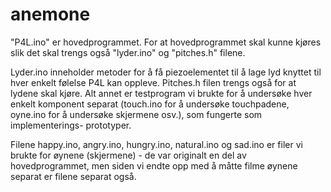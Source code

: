 # anemone
"P4L.ino" er hovedprogrammet. For at hovedprogrammet skal kunne kjøres slik det skal trengs også "lyder.ino" og "pitches.h" filene. 

Lyder.ino inneholder metoder for å få piezoelementet til å lage lyd knyttet til hver enkelt følelse P4L kan oppleve. Pitches.h filen trengs også for at lydene skal kjøre. 
Alt annet er testprogram vi brukte for å undersøke hver enkelt komponent separat (touch.ino for å undersøke touchpadene, oyne.ino for å undersøke skjermene osv.), som fungerte som  implementerings- prototyper.

Filene happy.ino, angry.ino, hungry.ino, natural.ino og sad.ino er filer vi brukte for øynene (skjermene) -  de var originalt en del av hovedprogrammet, men siden vi endte opp med å måtte filme øynene separat er filene separat også. 
